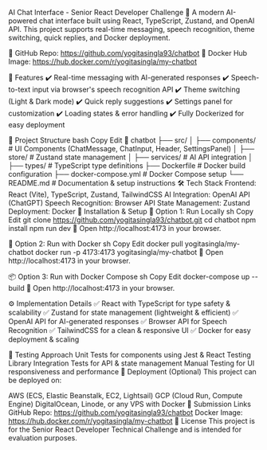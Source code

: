 AI Chat Interface - Senior React Developer Challenge 🚀
A modern AI-powered chat interface built using React, TypeScript, Zustand, and OpenAI API. This project supports real-time messaging, speech recognition, theme switching, quick replies, and Docker deployment.

🔗 GitHub Repo: https://github.com/yogitasingla93/chatbot
🐳 Docker Hub Image: https://hub.docker.com/r/yogitasingla/my-chatbot

📌 Features
✔️ Real-time messaging with AI-generated responses
✔️ Speech-to-text input via browser's speech recognition API
✔️ Theme switching (Light & Dark mode)
✔️ Quick reply suggestions
✔️ Settings panel for customization
✔️ Loading states & error handling
✔️ Fully Dockerized for easy deployment

📂 Project Structure
bash
Copy
Edit
📂 chatbot
├── src/
│   ├── components/  # UI Components (ChatMessage, ChatInput, Header, SettingsPanel)
│   ├── store/       # Zustand state management
│   ├── services/    # AI API integration
│   ├── types/       # TypeScript type definitions
├── Dockerfile       # Docker build configuration
├── docker-compose.yml  # Docker Compose setup
└── README.md        # Documentation & setup instructions
🛠 Tech Stack
Frontend: React (Vite), TypeScript, Zustand, TailwindCSS
AI Integration: OpenAI API (ChatGPT)
Speech Recognition: Browser API
State Management: Zustand
Deployment: Docker
🚀 Installation & Setup
🔹 Option 1: Run Locally
sh
Copy
Edit
git clone https://github.com/yogitasingla93/chatbot.git
cd chatbot
npm install
npm run dev
🔗 Open http://localhost:4173 in your browser.

🐳 Option 2: Run with Docker
sh
Copy
Edit
docker pull yogitasingla/my-chatbot
docker run -p 4173:4173 yogitasingla/my-chatbot
🔗 Open http://localhost:4173 in your browser.

📦 Option 3: Run with Docker Compose
sh
Copy
Edit
docker-compose up --build
🔗 Open http://localhost:4173 in your browser.

⚙️ Implementation Details
✅ React with TypeScript for type safety & scalability
✅ Zustand for state management (lightweight & efficient)
✅ OpenAI API for AI-generated responses
✅ Browser API for Speech Recognition
✅ TailwindCSS for a clean & responsive UI
✅ Docker for easy deployment & scaling

🧪 Testing Approach
Unit Tests for components using Jest & React Testing Library
Integration Tests for API & state management
Manual Testing for UI responsiveness and performance
🎯 Deployment (Optional)
This project can be deployed on:

AWS (ECS, Elastic Beanstalk, EC2, Lightsail)
GCP (Cloud Run, Compute Engine)
DigitalOcean, Linode, or any VPS with Docker
🔗 Submission Links
GitHub Repo: https://github.com/yogitasingla93/chatbot
Docker Image: https://hub.docker.com/r/yogitasingla/my-chatbot
📜 License
This project is for the Senior React Developer Technical Challenge and is intended for evaluation purposes.

